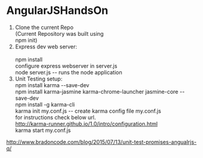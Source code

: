 # AngularJSHandsOn
1) Clone the current Repo<br/>
(Current Repository was built using <br/>npm init)<br/>
2) Express dev web server:<br/>  
  npm install<br/>
  configure express webserver in server.js<br/>
  node server.js -- runs the node application<br/>
3) Unit Testing setup:<br/>
  npm install karma --save-dev<br/>
  npm install karma-jasmine karma-chrome-launcher jasmine-core --save-dev<br/>
  npm install -g karma-cli<br/>
  karma init my.conf.js -- create karma config file my.conf.js<br/>
  for instructions check below url.<br/>
  http://karma-runner.github.io/1.0/intro/configuration.html <br/>
  karma start my.conf.js<br/>

http://www.bradoncode.com/blog/2015/07/13/unit-test-promises-angualrjs-q/
